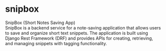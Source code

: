 # snipbox
SnipBox (Short Notes Saving App)  
SnipBox is a backend service for a note-saving application that allows users to save and organize short text snippets. The application is built using Django Rest Framework (DRF) and provides APIs for creating, retrieving, and managing snippets with tagging functionality.
